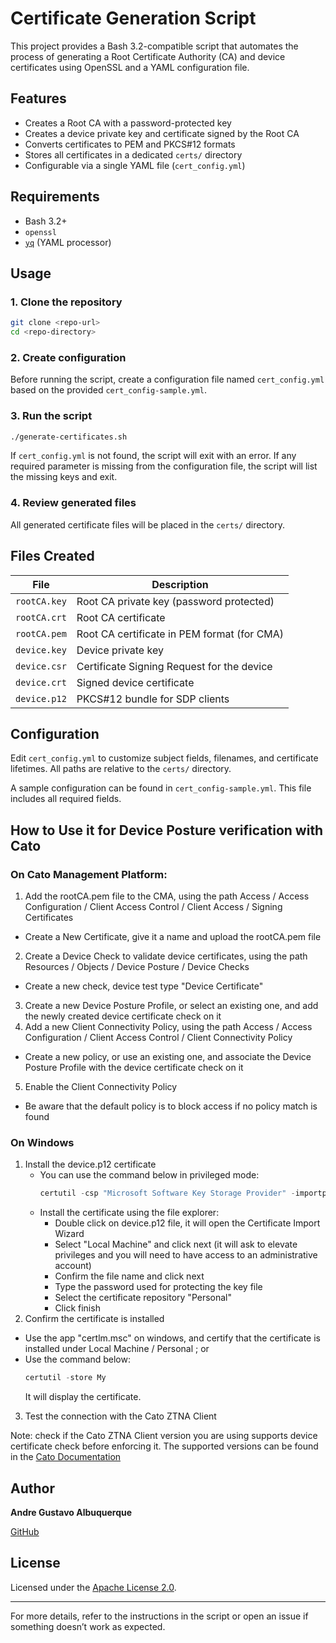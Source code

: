 # Certificate Generation Script

This project provides a Bash 3.2-compatible script that automates the process of generating a Root Certificate Authority (CA) and device certificates using OpenSSL and a YAML configuration file.

## Features

- Creates a Root CA with a password-protected key
- Creates a device private key and certificate signed by the Root CA
- Converts certificates to PEM and PKCS#12 formats
- Stores all certificates in a dedicated `certs/` directory
- Configurable via a single YAML file (`cert_config.yml`)

## Requirements

- Bash 3.2+
- `openssl`
- [`yq`](https://github.com/mikefarah/yq) (YAML processor)

## Usage

### 1. Clone the repository

```bash
git clone <repo-url>
cd <repo-directory>
```

### 2. Create configuration

Before running the script, create a configuration file named `cert_config.yml` based on the provided `cert_config-sample.yml`.

### 3. Run the script

```bash
./generate-certificates.sh
```

If `cert_config.yml` is not found, the script will exit with an error. If any required parameter is missing from the configuration file, the script will list the missing keys and exit.

### 4. Review generated files

All generated certificate files will be placed in the `certs/` directory.

## Files Created

| File         | Description                                     |
| ------------ | ----------------------------------------------- |
| `rootCA.key` | Root CA private key (password protected)        |
| `rootCA.crt` | Root CA certificate                             |
| `rootCA.pem` | Root CA certificate in PEM format (for CMA)     |
| `device.key` | Device private key                              |
| `device.csr` | Certificate Signing Request for the device      |
| `device.crt` | Signed device certificate                       |
| `device.p12` | PKCS#12 bundle for SDP clients                  |

## Configuration

Edit `cert_config.yml` to customize subject fields, filenames, and certificate lifetimes. All paths are relative to the `certs/` directory.

A sample configuration can be found in `cert_config-sample.yml`. This file includes all required fields.

## How to Use it for Device Posture verification with Cato

### On Cato Management Platform:
1. Add the rootCA.pem file to the CMA, using the path Access / Access Configuration / Client Access Control / Client Access / Signing Certificates
  - Create a New Certificate, give it a name and upload the rootCA.pem file
2. Create a Device Check to validate device certificates, using the path Resources / Objects / Device Posture / Device Checks
  - Create a new check, device test type "Device Certificate"
3. Create a new Device Posture Profile, or select an existing one, and add the newly created device certificate check on it
4. Add a new Client Connectivity Policy, using the path Access / Access Configuration / Client Access Control / Client Connectivity Policy
  - Create a new policy, or use an existing one, and associate the Device Posture Profile with the device certificate check on it
5. Enable the Client Connectivity Policy
  - Be aware that the default policy is to block access if no policy match is found

### On Windows
1. Install the device.p12 certificate
   - You can use the command below in privileged mode:
     ```powershell
     certutil -csp "Microsoft Software Key Storage Provider" -importpfx My <path-to-p12-file> NoExport
     ```
   - Install the certificate using the file explorer:
     - Double click on device.p12 file, it will open the Certificate Import Wizard
     - Select "Local Machine" and click next (it will ask to elevate privileges and you will need to have access to an administrative account)
     - Confirm the file name and click next
     - Type the password used for protecting the key file
     - Select the certificate repository "Personal"
     - Click finish
2. Confirm the certificate is installed
  - Use the app "certlm.msc" on windows, and certify that the certificate is installed under Local Machine / Personal ; or
  - Use the command below:
    ```powershell
    certutil -store My
    ```
    It will display the certificate.
3. Test the connection with the Cato ZTNA Client

Note: check if the Cato ZTNA Client version you are using supports device certificate check before enforcing it. The supported versions can be found in the [Cato Documentation](https://support.catonetworks.com/hc/en-us/articles/7387501459357-Creating-Device-Posture-Profiles-and-Device-Checks)

## Author
**Andre Gustavo Albuquerque**

[GitHub](https://github.com/andregca)


## License

Licensed under the [Apache License 2.0](https://www.apache.org/licenses/LICENSE-2.0).

---

For more details, refer to the instructions in the script or open an issue if something doesn’t work as expected.